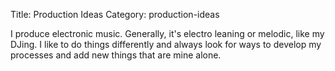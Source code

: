 Title: Production Ideas
Category: production-ideas

I produce electronic music. Generally, it's electro leaning or melodic, like my
DJing. I like to do things differently and always look for ways to develop my
processes and add new things that are mine alone.
